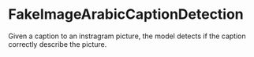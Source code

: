 # FakeImageArabicCaptionDetection
Given a caption to an instragram picture, the model detects if the caption correctly describe the picture.
